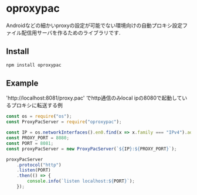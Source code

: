 # oproxypac
Androidなどの細かいproxyの設定が可能でない環境向けの自動プロキシ設定ファイル配信用サーバを作るためのライブラリです.

## Install
```bash
npm install oproxypac
```

## Example
'http://localhost:8081/proxy.pac' でhttp通信のみlocal ipの8080で起動しているプロキシに転送する例
```js
const os = require("os");
const ProxyPacServer = require("oproxypac");

const IP = os.networkInterfaces().en0.find(x => x.family === "IPv4").address;
const PROXY_PORT = 8080;
const PORT = 8081;
const proxyPacServer = new ProxyPacServer(`${IP}:${PROXY_PORT}`);

proxyPacServer
    .protocol("http")
    .listen(PORT)
    .then(() => {
        console.info(`listen localhost:${PORT}`);
    });
```
